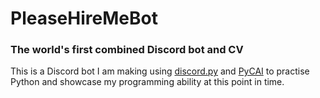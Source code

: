 # PleaseHireMeBot
### The world's first combined Discord bot and CV

This is a Discord bot I am making using [discord.py](https://github.com/Rapptz/discord.py/) and [PyCAI](https://github.com/kramcat/CharacterAI) to practise Python and showcase my programming ability at this point in time.
